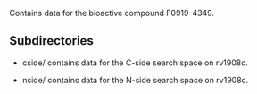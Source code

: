 Contains data for the bioactive compound F0919-4349.

## Subdirectories

- cside/ contains data for the C-side search space on rv1908c.

- nside/ contains data for the N-side search space on rv1908c.

